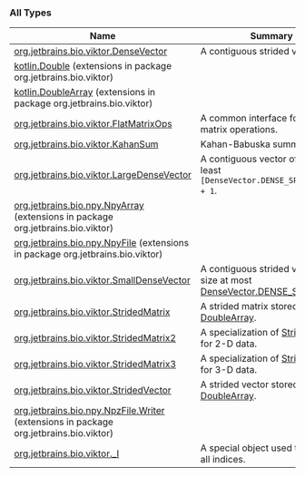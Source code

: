 

### All Types

| Name | Summary |
|---|---|
| [org.jetbrains.bio.viktor.DenseVector](../org.jetbrains.bio.viktor/-dense-vector/index.md) | A contiguous strided vector. |
| [kotlin.Double](../org.jetbrains.bio.viktor/kotlin.-double/index.md) (extensions in package org.jetbrains.bio.viktor) |  |
| [kotlin.DoubleArray](../org.jetbrains.bio.viktor/kotlin.-double-array/index.md) (extensions in package org.jetbrains.bio.viktor) |  |
| [org.jetbrains.bio.viktor.FlatMatrixOps](../org.jetbrains.bio.viktor/-flat-matrix-ops/index.md) | A common interface for whole-matrix operations. |
| [org.jetbrains.bio.viktor.KahanSum](../org.jetbrains.bio.viktor/-kahan-sum/index.md) | Kahan-Babuska summation. |
| [org.jetbrains.bio.viktor.LargeDenseVector](../org.jetbrains.bio.viktor/-large-dense-vector/index.md) | A contiguous vector of size at least `[DenseVector.DENSE_SPLIT_SIZE] + 1`. |
| [org.jetbrains.bio.npy.NpyArray](../org.jetbrains.bio.viktor/org.jetbrains.bio.npy.-npy-array/index.md) (extensions in package org.jetbrains.bio.viktor) |  |
| [org.jetbrains.bio.npy.NpyFile](../org.jetbrains.bio.viktor/org.jetbrains.bio.npy.-npy-file/index.md) (extensions in package org.jetbrains.bio.viktor) |  |
| [org.jetbrains.bio.viktor.SmallDenseVector](../org.jetbrains.bio.viktor/-small-dense-vector/index.md) | A contiguous strided vector of size at most [DenseVector.DENSE_SPLIT_SIZE](../org.jetbrains.bio.viktor/-dense-vector/-d-e-n-s-e_-s-p-l-i-t_-s-i-z-e.md). |
| [org.jetbrains.bio.viktor.StridedMatrix](../org.jetbrains.bio.viktor/-strided-matrix/index.md) | A strided matrix stored in a flat [DoubleArray](#). |
| [org.jetbrains.bio.viktor.StridedMatrix2](../org.jetbrains.bio.viktor/-strided-matrix2/index.md) | A specialization of [StridedMatrix](../org.jetbrains.bio.viktor/-strided-matrix/index.md) for 2-D data. |
| [org.jetbrains.bio.viktor.StridedMatrix3](../org.jetbrains.bio.viktor/-strided-matrix3/index.md) | A specialization of [StridedMatrix](../org.jetbrains.bio.viktor/-strided-matrix/index.md) for 3-D data. |
| [org.jetbrains.bio.viktor.StridedVector](../org.jetbrains.bio.viktor/-strided-vector/index.md) | A strided vector stored in a [DoubleArray](#). |
| [org.jetbrains.bio.npy.NpzFile.Writer](../org.jetbrains.bio.viktor/org.jetbrains.bio.npy.-npz-file.-writer/index.md) (extensions in package org.jetbrains.bio.viktor) |  |
| [org.jetbrains.bio.viktor._I](../org.jetbrains.bio.viktor/_-i.md) | A special object used to denote all indices. |
